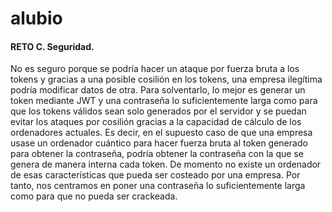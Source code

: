 # alubio






#### RETO C. Seguridad.
No es seguro porque se podría hacer un ataque por fuerza bruta a los tokens y gracias a una posible cosilión en los tokens, una empresa ilegítima podría modificar datos de otra.
Para solventarlo, lo mejor es generar un token mediante JWT y una contraseña lo suficientemente larga como para que los tokens válidos sean solo generados por el servidor y se puedan evitar los ataques por cosilión gracias a la capacidad de cálculo de los ordenadores actuales. Es decir, en el supuesto caso de que una empresa usase un ordenador cuántico para hacer fuerza bruta al token generado para obtener la contraseña, podría obtener la contraseña con la que se genera de manera interna cada token. De momento no existe un ordenador de esas características que pueda ser costeado por una empresa. Por tanto, nos centramos en poner una contraseña lo suficientemente larga como para que no pueda ser crackeada.